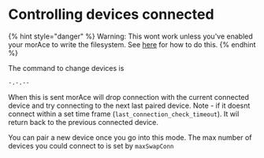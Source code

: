 # Controlling devices connected

{% hint style="danger" %}
Warning: This wont work unless you've enabled your morAce to write the filesystem. See [here](configuring-morace.md#want-to-pair-to-more-than-one-bluetooth-device-or-use-switch-control-mode) for how to do this.&#x20;
{% endhint %}

The command to change devices is&#x20;

`-.-.--`&#x20;

When this is sent morAce will drop connection with the current connected device and try connecting to the next last paired device. Note - if it doesnt connect within a set time frame (`last_connection_check_timeout`). It wil return back to the previous connected device.&#x20;

You can pair a new device once you go into this mode. The max number of devices you could connect to is set by `maxSwapConn`

